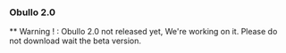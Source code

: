 ### Obullo 2.0

** Warning ! : Obullo 2.0 not released yet, We're working on it. Please do not download wait the beta version.
